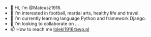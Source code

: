 - 👋 Hi, I’m @Mateusz1916.
- 👀 I’m interested in football, martial arts, healthy life and travel.
- 🌱 I’m currently learning language Python and framework Django.
- 💞️ I’m looking to collaborate on ...
- 📫 How to reach me lolekl1916@wp.pl

<!---
Mateusz1916/Mateusz1916 is a ✨ special ✨ repository because its `README.md` (this file) appears on your GitHub profile.
You can click the Preview link to take a look at your changes.
--->
